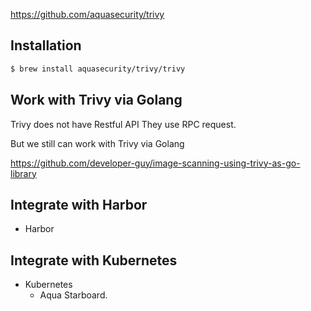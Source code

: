 https://github.com/aquasecurity/trivy





Installation
-------------

```bash
$ brew install aquasecurity/trivy/trivy
```

Work with Trivy via Golang
------------------

Trivy does not have Restful API
They use RPC request.

But we still can work with Trivy via Golang

https://github.com/developer-guy/image-scanning-using-trivy-as-go-library


Integrate with Harbor
--------

- Harbor



Integrate with Kubernetes
--------

- Kubernetes
  - Aqua Starboard.


